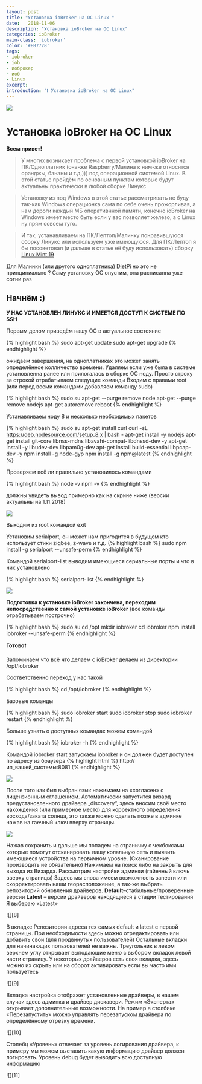 ```yaml
---
layout: post
title: "Установка ioBroker на ОС Linux "
date:   2018-11-06
description: "Установка ioBroker на ОС Linux"
categories: ioBroker
main-class: 'iobroker'
color: '#EB7728'
tags:
- iobroker
- iob
- иоброкер
- иоб
- Linux 
excerpt:
introduction: "❗️ Установка ioBroker на ОС Linux"
---
```

![][3]
# Установка ioBroker на  OC Linux
**Всем привет!**
>У многих возникает проблема с первой установкой ioBroker на ПК/Одноплатник (она-же Raspberry/Малина к ним-же относятся оранджы,
 бананы и т.д.))) под операционной системой Linux. В этой статье пройдём по основным пунктам которые будут актуальны практически
 в любой сборке Линукс
 
>Установку из под Windows в этой статье рассматривать не буду так-как Windows операционка сама по себе очень прожорливая,
а нам дороги каждый МБ оперативнной памяти, конечно ioBroker на Windows имеет место быть если у вас позволяет железо,
а с Linux ну прям совсем туго.

>И так, устанавливаем на ПК/Лептоп/Малинку понравившуюся сборку Линукс или используем уже имеющуюся.
 Для ПК/Лептоп я бы посоветовал (и дальше в статье её буду использовать) сборку [Linux Mint 19][1]

Для Малинки (или другого одноплатника)  [DietPi][2]  но это не принципиально ?
Саму установку ОС опустим, она расписанна уже сотни раз

## Начнём :)

**У НАС УСТАНОВЛЕН ЛИНУКС И ИМЕЕТСЯ ДОСТУП К СИСТЕМЕ ПО SSH**

Первым делом приведём нашу ОС в актуальное состояние

{% highlight bash %}
sudo apt-get update
sudo apt-get upgrade
{% endhighlight %}

ожидаем завершения, на одноплатниках это может занять определённое колличество времени.
Удаляем если уже была в системе установленна ранее или прилогалась в сборке ОС ноду.
Просто строку за строкой отрабатываем следущие команды
Входим с правами root (или перед всеми командами добавляем команду sudo)

{% highlight bash %}
sudo su
apt-get --purge remove node
apt-get --purge remove nodejs
apt-get autoremove
reboot
{% endhighlight %}

Устанавливаем ноду 8 и несколько необходимых пакетов

{% highlight bash %}
sudo su
apt-get install curl
curl -sL https://deb.nodesource.com/setup_8.x | bash -
apt-get install -y nodejs
apt-get install git-core libnss-mdns libavahi-compat-libdnssd-dev -y
apt-get install -y libudev-dev libpam0g-dev
apt-get install build-essential libpcap-dev -y
npm install -g node-gyp
npm install -g npm@latest
{% endhighlight %}

Проверяем всё ли правильно установилось командами

{% highlight bash %}
node -v
npm -v
{% endhighlight %}

должны увидеть вывод примерно как на скрине ниже (версии актуальны на 1.11.2018)

![][4]

Выходим из root командой exit

Установим serialport, он может нам пригодится в будущем кто использует стики zigbee, z-wave и т.д.
{% highlight bash %}
sudo npm install -g serialport --unsafe-perm
{% endhighlight %}

Командой serialport-list выводим имеющиеся сериальные порты и что в них установлено

{% highlight bash %}
serialport-list
{% endhighlight %}

![][5]


**Подготовка к установке ioBroker закончена, переходим непосредственно к самой установке ioBroker**
 (все команды отрабатываем построчно)
 
 {% highlight bash %}
sudo su
cd /opt
mkdir iobroker
cd iobroker
npm install iobroker --unsafe-perm
{% endhighlight %}



**Готово❗️**

Запоминаем что всё что делаем с ioBroker делаем из директории /opt/iobroker

Соответственно переход у нас такой

{% highlight bash %}
cd  /opt/iobroker
{% endhighlight %}

Базовые команды

{% highlight bash %}
sudo iobroker start
sudo iobroker stop
sudo iobroker restart
{% endhighlight %}

Больше узнать о доступных командах можем командой 

{% highlight bash %}
iobroker -h
{% endhighlight %}

Командой iobroker start  запускаем iobroker и он должен будет доступен по адресу из браузера
{% highlight html %}
http://ип_вашей_системы:8081
{% endhighlight %}

![][6]

После того как был выбран язык нажимаем на «согласен» с лицензионным сглашением.
Автоматически запустится визард предустановленного драйвера „discovery“, здесь вносим своё место нахождения (или примерное место) для корректного определения восхода/заката солнца, это также можно сделать позже в админке нажав на гаечный ключ вверху страницы.

![][7]

Нажав сохранить и дальше мы попадем на страничку с чекбоксами которые помогут отсканировать вашу колальную сеть и выявить имеющиеся устройства на первичном уровне.
(Сканирование производить не обязательно)
Нажимаем на поиск либо на закрыть для выхода из Визарда.
Рассмотрим настройки админки (гайечный ключь вверху страницы)
Задесь мы снова имеем возможность занести или скорректировать наши георасположение, а так-же выбрать репозиторий обновления драйверов.
**Default**–стабильные/проверенные версии
**Latest** – версии драйверов находящиеся в стадии тестирования
Я выбераю «Latest» 

![][8]

В вкладке Репозитории адреса тех самых default и latest с первой страницы. При необходимости здесь можно отредактировать или добавить свои (для продвинутых пользователей)
Остальные вкладки для начинающих пользователей не важны.
Треугольник в левом верхнем углу открывает выподающие меню с выбором вкладок левой части страницу. У некоторых драйверов есть своя вкладка, здесь можно их скрыть или на оборот активировать если вы часто ими пользуетесь

![][9]

Вкладка настройка отображет установленные драйверы, в нашем случаи здесь админка и драйвер дискавери. Режим «Эксперта» открывает дополнительные возможности.
На пример в столбике «Перезапустить» можно управлять перезапуском драйвера по определённому отрезку времени. 

![][10]

Столебц «Уровень» отвечает за уровень логирования драйвера, к примеру мы можем выставить какую информацию драйвер должен логировать. Уровень debug  будет выводить всю доступную информацию

![][11]

[1]: https://linuxmint.com/
[2]: https://dietpi.com/
[3]: /assets/image/intro_iob.png
[4]: /assets/image/node_v.png
[5]: /assets/image/serialport.png
[6]: /assets/image/admin_st.png
[7]: /assets/image/alex/4.png
